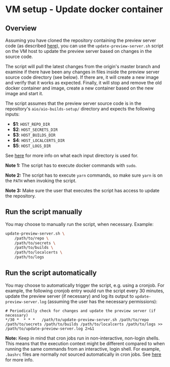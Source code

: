 # VM setup - Update docker container


## Overview
Assuming you have cloned the repository containing the preview server code (as described
[here](vm-setup--create-docker-image.md)), you can use the `update-preview-server.sh` script on the
VM host to update the preview server based on changes in the source code.

The script will pull the latest changes from the origin's master branch and examine if there have
been any changes in files inside the preview server source code directory (see below). If there are,
it will create a new image and verify that it works as expected. Finally, it will stop and remove
the old docker container and image, create a new container based on the new image and start it.

The script assumes that the preview server source code is in the repository's
`aio/aio-builds-setup/` directory and expects the following inputs:

- **$1**: `HOST_REPO_DIR`
- **$2**: `HOST_SECRETS_DIR`
- **$3**: `HOST_BUILDS_DIR`
- **$4**: `HOST_LOCALCERTS_DIR`
- **$5**: `HOST_LOGS_DIR`

See [here](vm-setup--create-host-dirs-and-files.md) for more info on what each input directory is
used for.

**Note 1:** The script has to execute docker commands with `sudo`.

**Note 2:**
The script has to execute `yarn` commands, so make sure `yarn` is on the `PATH` when invoking the
script.

**Note 3:** Make sure the user that executes the script has access to update the repository.


## Run the script manually
You may choose to manually run the script, when necessary. Example:

```sh
update-preview-server.sh \
    /path/to/repo \
    /path/to/secrets \
    /path/to/builds \
    /path/to/localcerts \
    /path/to/logs
```


## Run the script automatically
You may choose to automatically trigger the script, e.g. using a cronjob. For example, the following
cronjob entry would run the script every 30 minutes, update the preview server (if necessary) and
log its output to `update-preview-server.log` (assuming the user has the necessary permissions):

```
# Periodically check for changes and update the preview server (if necessary)
*/30 *  * * *   /path/to/update-preview-server.sh /path/to/repo /path/to/secrets /path/to/builds /path/to/localcerts /path/to/logs >> /path/to/update-preview-server.log 2>&1
```

**Note:**
Keep in mind that cron jobs run in non-interactive, non-login shells. This means that the execution
context might be different compared to when running the same commands from an interactive, login
shell. For example, `.bashrc` files are normally _not_ sourced automatically in cron jobs. See
[here](https://www.gnu.org/software/bash/manual/html_node/Bash-Startup-Files.html) for more info.
